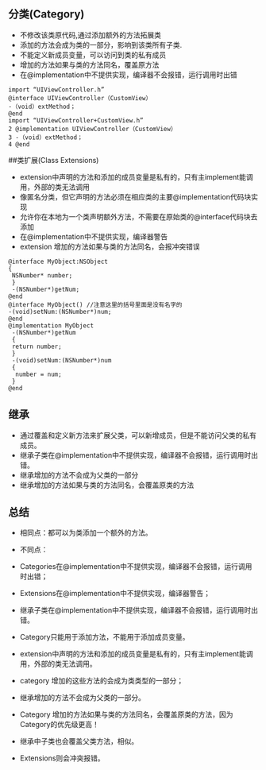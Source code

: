 ## 分类(Category)
* 不修改该类原代码,通过添加额外的方法拓展类
* 添加的方法会成为类的一部分，影响到该类所有子类.
* 不能定义新成员变量，可以访问到类的私有成员
* 增加的方法如果与类的方法同名，覆盖原方法
* 在@implementation中不提供实现，编译器不会报错，运行调用时出错
```objc
import “UIViewController.h”
@interface UIViewController（CustomView）
-（void）extMethod；
@end
import “UIViewController+CustomView.h”
2 @implementation UIViewController（CustomView）
3 -（void）extMethod；
4 @end
```
##类扩展(Class Extensions)
* extension中声明的方法和添加的成员变量是私有的，只有主implement能调用，外部的类无法调用
* 像匿名分类，但它声明的方法必须在相应类的主要@implementation代码块实现
* 允许你在本地为一个类声明额外方法，不需要在原始类的@interface代码块去添加
* 在@implementation中不提供实现，编译器警告
* extension 增加的方法如果与类的方法同名，会报冲突错误
```objc
@interface MyObject:NSObject
{
 NSNumber* number;
 }
 -(NSNumber*)getNum;
@end 
@interface MyObject() //注意这里的括号里面是没有名字的
-(void)setNum:(NSNumber*)num;
@end  
@implementation MyObject
 -(NSNumber*)getNum
 {
 return number;
 } 
 -(void)setNum:(NSNumber*)num
 {
  number = num;
 }
@end
```
## 继承
* 通过覆盖和定义新方法来扩展父类，可以新增成员，但是不能访问父类的私有成员。
* 继承子类在@implementation中不提供实现，编译器不会报错，运行调用时出错。
* 继承增加的方法不会成为父类的一部分
* 继承增加的方法如果与类的方法同名，会覆盖原类的方法
## 总结
* 相同点：都可以为类添加一个额外的方法。
* 不同点：
* Categories在@implementation中不提供实现，编译器不会报错，运行调用时出错；
* Extensions在@implementation中不提供实现，编译器警告；
* 继承子类在@implementation中不提供实现，编译器不会报错，运行调用时出错。

* Category只能用于添加方法，不能用于添加成员变量。
* extension中声明的方法和添加的成员变量是私有的，只有主implement能调用，外部的类无法调用。

* category 增加的这些方法的会成为类类型的一部分；
* 继承增加的方法不会成为父类的一部分。

* Category 增加的方法如果与类的方法同名，会覆盖原类的方法，因为Category的优先级更高！
* 继承中子类也会覆盖父类方法，相似。
* Extensions则会冲突报错。